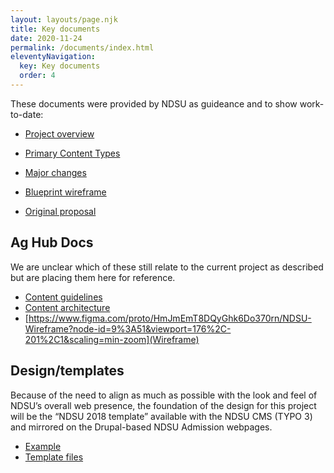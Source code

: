 ```yaml
---
layout: layouts/page.njk
title: Key documents 
date: 2020-11-24
permalink: /documents/index.html
eleventyNavigation:
  key: Key documents
  order: 4
---
```


These documents were provided by NDSU as guideance and to show work-to-date:

* [Project overview](https://docs.google.com/document/d/1OY4EGH0PN4ffXDlau6O5Z9lgIlr0VFdnVmAN8YFz0OQ/edit)
* [Primary Content Types](https://docs.google.com/document/d/1bhdVqPC3fen2k_ouJpIf4jUNXv1A6folAI7fcq8vqWs/edit#heading=h.a8xanigqye1j)
* [Major changes](https://docs.google.com/document/d/1ElRGactL1ndHPmuBzZMqqdDek1a0oNz08s_9mIfJUis/edit)
* [Blueprint wireframe](https://docs.google.com/drawings/d/15vy_So6HRMz_auPcNAy0GTvcVPz9v0xFTj6huattnyE/edit)

* [Original proposal](https://drive.google.com/drive/u/1/search?q=ndsu%20ag%20proposal)

## Ag Hub Docs

We are unclear which of these still relate to the current project as described but are placing them here for reference.

* [Content guidelines](https://docs.google.com/document/d/1ayEkErj5jpWlu9YQ2S8cG2blTIXUtG3C2MwdqH-MT1A/edit?usp=sharing)
* [Content architecture](https://docs.google.com/spreadsheets/d/13ONJKXYxq10thkYPBgB92lCRoIgG1FVTbxRyoc6xThk/edit?usp=sharing)
* [https://www.figma.com/proto/HmJmEmT8DQyGhk6Do370rn/NDSU-Wireframe?node-id=9%3A51&viewport=176%2C-201%2C1&scaling=min-zoom](Wireframe)

## Design/templates

Because of the need to align as much as possible with the look and feel of NDSU’s overall web presence, the foundation of the design for this project will be the “NDSU 2018 template” available with the NDSU CMS (TYPO 3) and mirrored on the Drupal-based NDSU Admission webpages.

* [Example](https://www.ndsu.edu/admission)
* [Template files](https://github.com/NDSU-Information-Technology/ndsu-web-template)